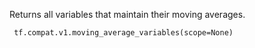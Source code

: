 Returns all variables that maintain their moving averages.

```
 tf.compat.v1.moving_average_variables(scope=None)
```

